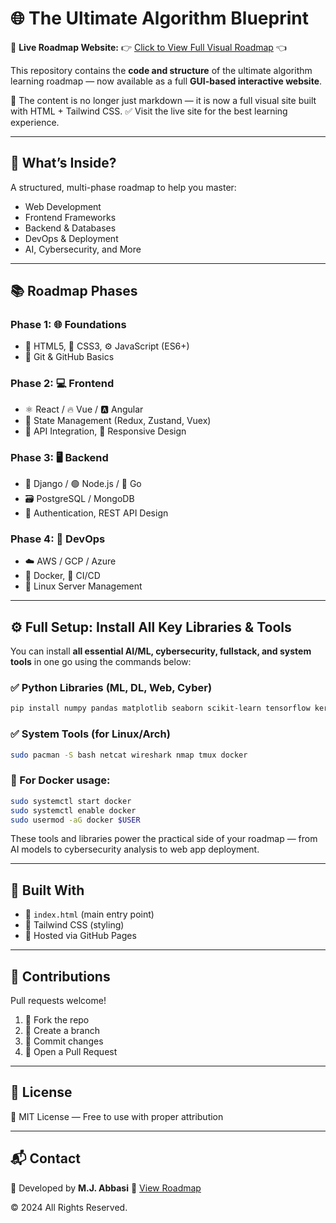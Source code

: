 # 🌐 The Ultimate Algorithm Blueprint

🚀 **Live Roadmap Website:**
👉 [Click to View Full Visual Roadmap](https://jawadabbasi14.github.io/the-ultimate-algorithm-blueprint/) 👈

This repository contains the **code and structure** of the ultimate algorithm learning roadmap — now available as a full **GUI-based interactive website**.

📌 The content is no longer just markdown — it is now a full visual site built with HTML + Tailwind CSS.
✅ Visit the live site for the best learning experience.

---

## 🧠 What’s Inside?

A structured, multi-phase roadmap to help you master:

* Web Development
* Frontend Frameworks
* Backend & Databases
* DevOps & Deployment
* AI, Cybersecurity, and More

---

## 📚 Roadmap Phases

### Phase 1: 🌐 Foundations

* 🧾 HTML5, 🎨 CSS3, ⚙️ JavaScript (ES6+)
* 🧰 Git & GitHub Basics

### Phase 2: 💻 Frontend

* ⚛️ React / 🔥 Vue / 🅰️ Angular
* 🧠 State Management (Redux, Zustand, Vuex)
* 🔗 API Integration, 📱 Responsive Design

### Phase 3: 🖥️ Backend

* 🐍 Django / 🟢 Node.js / 🦫 Go
* 🗃️ PostgreSQL / MongoDB
* 🔐 Authentication, REST API Design

### Phase 4: 🚀 DevOps

* ☁️ AWS / GCP / Azure
* 🐳 Docker, 🔁 CI/CD
* 🧮 Linux Server Management

---

## ⚙️ Full Setup: Install All Key Libraries & Tools

You can install **all essential AI/ML, cybersecurity, fullstack, and system tools** in one go using the commands below:

### ✅ Python Libraries (ML, DL, Web, Cyber)

```bash
pip install numpy pandas matplotlib seaborn scikit-learn tensorflow keras nltk opencv-python pycryptodome bcrypt cryptography scapy flask django fastapi networkx
```

### ✅ System Tools (for Linux/Arch)

```bash
sudo pacman -S bash netcat wireshark nmap tmux docker
```

### 🐳 For Docker usage:

```bash
sudo systemctl start docker
sudo systemctl enable docker
sudo usermod -aG docker $USER
```

These tools and libraries power the practical side of your roadmap — from AI models to cybersecurity analysis to web app deployment.

---

## 🧾 Built With

* 🧱 `index.html` (main entry point)
* 🎨 Tailwind CSS (styling)
* 🚀 Hosted via GitHub Pages

---

## 🤝 Contributions

Pull requests welcome!

1. 🍴 Fork the repo
2. 🌿 Create a branch
3. 💾 Commit changes
4. 🚀 Open a Pull Request

---

## 📄 License

📝 MIT License — Free to use with proper attribution

---

## 📬 Contact

📧 Developed by **M.J. Abbasi**
🔗 [View Roadmap](https://jawadabbasi14.github.io/the-ultimate-algorithm-blueprint/)

© 2024 All Rights Reserved.
